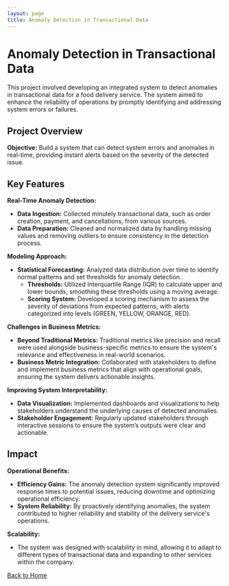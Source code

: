 ```yaml
---
layout: page
title: Anomaly Detection in Transactional Data
---
```


# Anomaly Detection in Transactional Data

This project involved developing an integrated system to detect anomalies in transactional data for a food delivery service. The system aimed to enhance the reliability of operations by promptly identifying and addressing system errors or failures.

## Project Overview

<!-- ![System Workflow](../assets/images/anomaly-detection-workflow.png) -->

**Objective:** Build a system that can detect system errors and anomalies in real-time, providing instant alerts based on the severity of the detected issue.

## Key Features

**Real-Time Anomaly Detection:**
- **Data Ingestion:** Collected minutely transactional data, such as order creation, payment, and cancellations, from various sources.
- **Data Preparation:** Cleaned and normalized data by handling missing values and removing outliers to ensure consistency in the detection process.

**Modeling Approach:**
- **Statistical Forecasting:** Analyzed data distribution over time to identify normal patterns and set thresholds for anomaly detection.
  - **Thresholds:** Utilized Interquartile Range (IQR) to calculate upper and lower bounds, smoothing these thresholds using a moving average.
  - **Scoring System:** Developed a scoring mechanism to assess the severity of deviations from expected patterns, with alerts categorized into levels (GREEN, YELLOW, ORANGE, RED).

**Challenges in Business Metrics:**
- **Beyond Traditional Metrics:** Traditional metrics like precision and recall were used alongside business-specific metrics to ensure the system's relevance and effectiveness in real-world scenarios.
- **Business Metric Integration:** Collaborated with stakeholders to define and implement business metrics that align with operational goals, ensuring the system delivers actionable insights.

**Improving System Interpretability:**
- **Data Visualization:** Implemented dashboards and visualizations to help stakeholders understand the underlying causes of detected anomalies.
- **Stakeholder Engagement:** Regularly updated stakeholders through interactive sessions to ensure the system’s outputs were clear and actionable.

## Impact

**Operational Benefits:**
- **Efficiency Gains:** The anomaly detection system significantly improved response times to potential issues, reducing downtime and optimizing operational efficiency.
- **System Reliability:** By proactively identifying anomalies, the system contributed to higher reliability and stability of the delivery service's operations.

**Scalability:**
- The system was designed with scalability in mind, allowing it to adapt to different types of transactional data and expanding to other services within the company.

[Back to Home](../index.md)